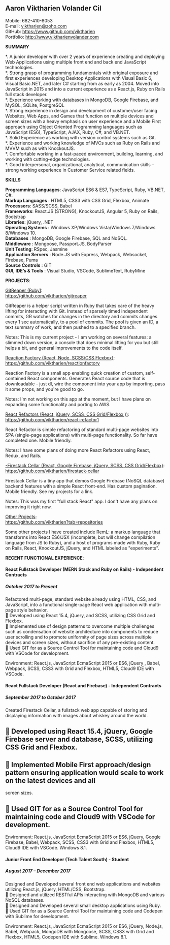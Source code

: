 ## Aaron Viktharien Volander Cil

Mobile: 682-410-8053  
E-mail: <viktharien@zoho.com>  
GitHub: <https://www.github.com/viktharien>  
Portfolio: <http://www,viktharienvolander.com>  

__SUMMARY__

*. A junior developer with over 2 years of experience creating and deploying Web Applications using multiple front end and
back end JavaScript technologies.  
*. Strong grasp of programming fundamentals with original exposure and first experiences developing Desktop Applications
with Visual Basic 6, Visual Basic.NET, and later C# starting from as early as 2004. Moved into JavaScript in 2015 and into a
current experience as a React.js, Ruby on Rails full stack developer.  
*. Experience working with databases in MongoDB, Google Firebase, and MySQL, SQLite, PostgreSQL  
*. Strong experience in design and development of customer/user facing Websites, Web Apps, and Games that function on
multiple devices and screen sizes with a heavy emphasis on user experience and a Mobile First approach using Object Oriented
Programming languages such as JavaScript (ES6), TypeScript, AJAX, Ruby, C#, and VB.NET.  
*. Solid Experience as working with version control systems such as Git.  
*. Experience and working knowledge of MVCs such as Ruby on Rails and MVVM such as with KnockoutJS.  
*. Comfortable working in a fast-paced environment, building, learning, and working with cutting-edge technologies.  
*. Good interpersonal, organizational, analytical, communication skills – strong working experience in Customer Service
related fields.

__SKILLS__

**Programming Languages**: JavaScript ES6 & ES7, TypeScript, Ruby, VB.NET, C#.  
**Markup Languages** : HTML5, CSS3 with CSS Grid, Flexbox, Animate  
**Processors**: SASS/SCSS, Babel  
**Frameworks**: React.JS (STRONG), KnockoutJS, Angular 5, Ruby on Rails, Bootstrap  
**Libraries**: jQuery, .NET  
**Operating Systems** : Windows XP/Windows Vista/Windows 7/Windows 8/Windows 10.  
**Databases** : MongoDB, Google Firebase, SQL and NoSQL.  
**Middleware** : Mongoose, Passport.JS, BodyParser  
**Unit Testing**: RSpec, Jasmine  
**Application Servers** : Node.JS with Express, Webpack, Websocket, Firebase, Puma  
**Source Controls** : GIT  
**GUI, IDE’s & Tools** : Visual Studio, VSCode, SublimeText, RubyMine  

__PROJECTS__:

[GitReaper (Ruby)](https://github.com/viktharien/gitreaper):  
<https://github.com/viktharien/gitreaper>

GitReaper is a helper script written in Ruby that takes care of the heavy lifting for interacting with Git. Instead of sparsely timed independent commits, GR watches for changes in the directory and commits changes every 1 sec automatically, to a pool of commits. The pool is given an ID, a text summary of work, and then pushed to a specified branch.

Notes: This is my current project - I am working on several features: a slimmed down version, a console that does minimal lifting for you but still helps a bit, and general improvements to the code itself.

[Reaction Factory (React, Node, SCSS/CSS Flexbox)](https://github.com/viktharien/reactionfactory):  
<https://github.com/viktharien/reactionfactory>

Reaction Factory is a small app enabling quick creation of custom, self-contained React components. Generates React source code that is downloadable - just dl, wire the component into your app by importing, pass it some props, and you're good to go.

Notes: I'm not working on this app at the moment, but I have plans on expanding some functionality and porting to AWS.

[React Refactors (React, jQuery, SCSS, CSS Grid/Flexbox ))](https://github.com/viktharien/react-refactor1):  
<https://github.com/viktharien/react-refactor1>

React Refactor is simple refactoring of standard multi-page websites into SPA (single-page applications) with multi-page functionality. So far have completed one. Mobile friendly.

Notes: I have some plans of doing more React Refactors using React, Redux, and Rails.

[-Firestack Cellar (React, Google Firebase, jQuery, SCSS, CSS Grid/Flexbox)](https://github.com/viktharien/firestack-cellar):  
<https://github.com/viktharien/firestack-cellar>

Firestack Cellar is a tiny app that demos Google Firebase (NoSQL database) backend features with a simple React front-end. Has custom pagination. Mobile friendly. See my projects for a link.

Notes: This was my first "full stack React" app. I don't have any plans on improving it right now.

[Other Projects](https://github.com/viktharien?tab=repositories):  
<https://github.com/viktharien?tab=repositories>

Some other projects I have created include RemL: a markup language that transforms into React ES6/JSX (incomplete, but will change compilation language from JS to Ruby), and a host of programs made with Ruby, Ruby on Rails, React, KnockoutJS, jQuery, and HTML labeled as "experiments".


__RECENT FUNCTIONAL EXPERIENCE__:

#### React Fullstack Developer (MERN Stack and Ruby on Rails) - Independent Contracts
##### October 2017 to Present

Refactored multi-page, standard website already using HTML, CSS, and JavaScript, into a functional single-page React web
application with multi-page style behavior.  
 Developed using React 15.4, jQuery, and SCSS, utilizing CSS Grid and Flexbox.  
 Implemented use of design patterns to overcome multiple challenges such as condensation of website architecture into
components to reduce user scrolling and to promote uniformity of page sizes across multiple devices and screen sizes, without
sacrifice of any pre-existing content.  
 Used GIT for as a Source Control Tool for maintaining code and Cloud9 with VSCode for development.

Environment: React.js, JavaScript EcmaScript 2015 or ES6, jQuery , Babel, Webpack, SCSS, CSS3 with Grid and Flexbox,
HTML5, Cloud9 IDE with VSCode.

#### React Fullstack Developer (React and Firebase) - Independent Contracts
##### September 2017 to October 2017

Created Firestack Cellar, a fullstack web app capable of storing and displaying information with images about whiskey around
the world.  
##  Developed using React 15.4, jQuery, Google Firebase server and database, SCSS, utilizing CSS Grid and Flexbox.  
##  Implemented Mobile First approach/design pattern ensuring application would scale to work on the latest devices and all
screen sizes.  
##  Used GIT for as a Source Control Tool for maintaining code and Cloud9 with VSCode for development.

Environment: React.js, JavaScript EcmaScript 2015 or ES6, jQuery, Google Firebase, Babel, Webpack, SCSS, CSS3 with Grid and
Flexbox, HTML5, Cloud9 IDE with VSCode. Windows 8.1.

#### Junior Front End Developer (Tech Talent South) - Student
##### August 2017 – December 2017

Designed and Developed several front end web applications and websites utilizing React.js, jQuery, HTML/CSS, Bootstrap.  
 Designed and utilized RESTful APIs interacting with MongoDB and various NoSQL databases.  
 Designed and Developed several small desktop applications using Ruby.  
 Used GIT for as a Source Control Tool for maintaining code and Codepen with Sublime for development.

Environment: React.js, JavaScript EcmaScript 2015 or ES6, jQuery, Node.js, Babel, Webpack, MongoDB with Mongoose, SCSS,
CSS3 with Grid and Flexbox, HTML5, Codepen IDE with Sublime. Windows 8.1.